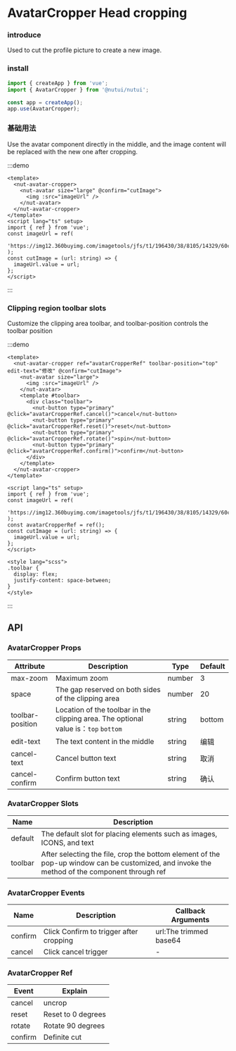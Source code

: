 # AvatarCropper Head cropping

### introduce

Used to cut the profile picture to create a new image.

### install

```js
import { createApp } from 'vue';
import { AvatarCropper } from '@nutui/nutui';

const app = createApp();
app.use(AvatarCropper);
```

### 基础用法

Use the avatar component directly in the middle, and the image content will be replaced with the new one after cropping.

:::demo

```vue
<template>
  <nut-avatar-cropper>
    <nut-avatar size="large" @confirm="cutImage">
      <img :src="imageUrl" />
    </nut-avatar>
  </nut-avatar-cropper>
</template>
<script lang="ts" setup>
import { ref } from 'vue';
const imageUrl = ref(
  'https://img12.360buyimg.com/imagetools/jfs/t1/196430/38/8105/14329/60c806a4Ed506298a/e6de9fb7b8490f38.png'
);
const cutImage = (url: string) => {
  imageUrl.value = url;
};
</script>
```

:::

### Clipping region toolbar slots

Customize the clipping area toolbar, and toolbar-position controls the toolbar position

:::demo

```vue
<template>
  <nut-avatar-cropper ref="avatarCropperRef" toolbar-position="top" edit-text="修改" @confirm="cutImage">
    <nut-avatar size="large">
      <img :src="imageUrl" />
    </nut-avatar>
    <template #toolbar>
      <div class="toolbar">
        <nut-button type="primary" @click="avatarCropperRef.cancel()">cancel</nut-button>
        <nut-button type="primary" @click="avatarCropperRef.reset()">reset</nut-button>
        <nut-button type="primary" @click="avatarCropperRef.rotate()">spin</nut-button>
        <nut-button type="primary" @click="avatarCropperRef.confirm()">confirm</nut-button>
      </div>
    </template>
  </nut-avatar-cropper>
</template>

<script lang="ts" setup>
import { ref } from 'vue';
const imageUrl = ref(
  'https://img12.360buyimg.com/imagetools/jfs/t1/196430/38/8105/14329/60c806a4Ed506298a/e6de9fb7b8490f38.png'
);
const avatarCropperRef = ref();
const cutImage = (url: string) => {
  imageUrl.value = url;
};
</script>

<style lang="scss">
.toolbar {
  display: flex;
  justify-content: space-between;
}
</style>
```

:::

## API

### AvatarCropper Props

| Attribute        | Description                                                                         | Type   | Default |
| ---------------- | ----------------------------------------------------------------------------------- | ------ | ------- |
| max-zoom         | Maximum zoom                                                                        | number | 3       |
| space            | The gap reserved on both sides of the clipping area                                 | number | 20      |
| toolbar-position | Location of the toolbar in the clipping area. The optional value is：`top` `bottom` | string | bottom  |
| edit-text        | The text content in the middle                                                      | string | 编辑    |
| cancel-text      | Cancel button text                                                                  | string | 取消    |
| cancel-confirm   | Confirm button text                                                                 | string | 确认    |

### AvatarCropper Slots

| Name    | Description                                                                                                                                  |
| ------- | -------------------------------------------------------------------------------------------------------------------------------------------- |
| default | The default slot for placing elements such as images, ICONS, and text                                                                        |
| toolbar | After selecting the file, crop the bottom element of the pop-up window can be customized, and invoke the method of the component through ref |

### AvatarCropper Events

| Name    | Description                             | Callback Arguments     |
| ------- | --------------------------------------- | ---------------------- |
| confirm | Click Confirm to trigger after cropping | url:The trimmed base64 |
| cancel  | Click cancel trigger                    | -                      |

### AvatarCropper Ref

| Event   | Explain            |
| ------- | ------------------ |
| cancel  | uncrop             |
| reset   | Reset to 0 degrees |
| rotate  | Rotate 90 degrees  |
| confirm | Definite cut       |
